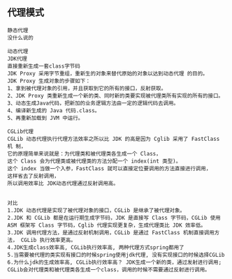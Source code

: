 ## 代理模式
    静态代理
    没什么说的
    
    动态代理
    JDK代理
    直接重新生成一套class字节码
    JDK Proxy 采用字节重组，重新生的对象来替代原始的对象以达到动态代理 的目的。
    JDK Proxy 生成对象的步骤如下： 
    1、拿到被代理对象的引用，并且获取到它的所有的接口，反射获取。 
    2、JDK Proxy 类重新生成一个新的类、同时新的类要实现被代理类所有实现的所有的接口。
    3、动态生成Java代码，把新加的业务逻辑方法由一定的逻辑代码去调用。 
    4、编译新生成的 Java 代码.class。 
    5、再重新加载到 JVM 中运行。
    
    CGLib代理
    CGLib 动态代理执行代理方法效率之所以比 JDK 的高是因为 Cglib 采用了 FastClass 机 制，
    它的原理简单来说就是：为代理类和被代理类各生成一个 Class，
    这个 Class 会为代理类或被代理类的方法分配一个 index(int 类型)。
    这个 index 当做一个入参，FastClass 就可以直接定位要调用的方法直接进行调用，
    这样省去了反射调用，
    所以调用效率比 JDK动态代理通过反射调用高。
    
    
    对比 
    1.JDK 动态代理是实现了被代理对象的接口，CGLib 是继承了被代理对象。 
    2.JDK 和 CGLib 都是在运行期生成字节码，JDK 是直接写 Class 字节码，CGLib 使用 ASM 框架写 Class 字节码，Cglib 代理实现更复杂，生成代理类比 JDK 效率低。 
    3.JDK 调用代理方法，是通过反射机制调用，CGLib 是通过 FastClass 机制直接调用方法， CGLib 执行效率更高。
    4.JDK生成class效率高, CGLib执行效率高, 两种代理方式spring都用了
    5.当需要被代理的类实现有接口的时候spring使用jdk代理, 没有实现接口的时候选择CGLib
    6.为什么jdk的生成效率高, CGLib执行效率高？ JDK生成一个新的类，通过发射进行调用;
    CGLib会对代理类和被代理类各生成一个class，调用的时候不需要通过反射进行调用。